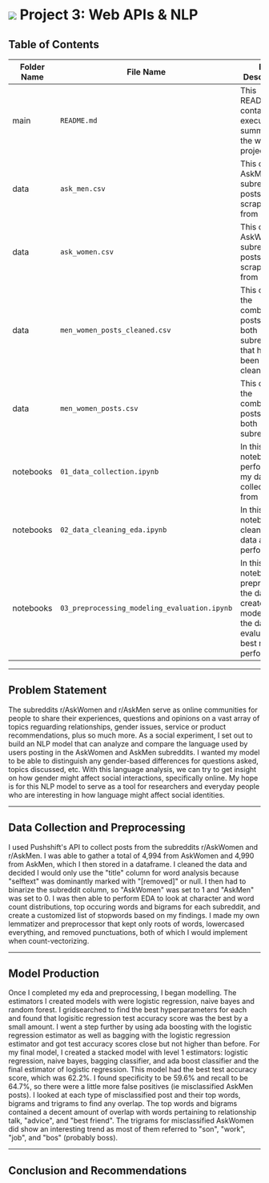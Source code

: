 # ![](https://ga-dash.s3.amazonaws.com/production/assets/logo-9f88ae6c9c3871690e33280fcf557f33.png) Project 3: Web APIs & NLP


## Table of Contents
|Folder Name|File Name|File Description|
|---        |---      |---             |
|main|`README.md`| This README file contains an executive summary of the whole project.|
|data|`ask_men.csv`|This contains AskMen subreddit posts scrapped from Reddit.|
|data|`ask_women.csv`|This contains AskWomen subreddit posts scrapped from Reddit.|
|data|`men_women_posts_cleaned.csv`|This contains the combined posts from both subreddits that have been cleaned.|
|data|`men_women_posts.csv`|This contains the combined posts from both subreddits.|
|notebooks|`01_data_collection.ipynb`|In this notebook, I performed my data collection from Reddit.|
|notebooks|`02_data_cleaning_eda.ipynb`|In this notebook, I clean the data and perform EDA.|
|notebooks|`03_preprocessing_modeling_evaluation.ipynb`|In this notebook, I preprocess the data, create models on the data, and evaluate my best model's performance.|

----
## Problem Statement

The subreddits r/AskWomen and r/AskMen serve as online communities for people to share their experiences, questions and opinions on a vast array of topics reguarding relationships, gender issues, service or product recommendations, plus so much more. As a social experiment, I set out to build an NLP model that can analyze and compare the language used by users posting in the AskWomen and AskMen subreddits. I wanted my model to be able to distinguish any gender-based differences for questions asked, topics discussed, etc. With this language analysis, we can try to get insight on how gender might affect social interactions, specifically online. My hope is for this NLP model to serve as a tool for researchers and everyday people who are interesting in how language might affect social identities.


----
## Data Collection and Preprocessing

I used Pushshift's API to collect posts from the subreddits r/AskWomen and r/AskMen. I was able to gather a total of 4,994 from AskWomen and 4,990 from AskMen, which I then stored in a dataframe. I cleaned the data and decided I would only use the "title" column for word analysis because "selftext" was dominantly marked with "[removed]" or null. I then had to binarize the subreddit column, so "AskWomen" was set to 1 and "AskMen" was set to 0. I was then able to perform EDA to look at character and word count distributions, top occuring words and bigrams for each subreddit, and create a customized list of stopwords based on my findings. I made my own lemmatizer and preprocessor that kept only roots of words, lowercased everything, and removed punctuations, both of which I would implement when count-vectorizing. 

----
## Model Production
Once I completed my eda and preprocessing, I began modelling. The estimators I created models with were logistic regression, naive bayes and random forest. I gridsearched to find the best hyperparameters for each and found that logisitic regression test accuracy score was the best by a small amount. I went a step further by using ada boosting with the logistic regression estimator as well as bagging with the logistic regression estimator and got test accuracy scores close but not higher than before. For my final model, I created a stacked model with level 1 estimators: logistic regression, naive bayes, bagging classifier, and ada boost classifier and the final estimator of logistic regression. This model had the best test accuracy score, which was 62.2%. I found specificity to be 59.6% and recall to be 64.7%, so there were a little more false positives (ie misclassified AskMen posts). I looked at each type of misclassified post and their top words, bigrams and trigrams to find any overlap. The top words and bigrams contained a decent amount of overlap with words pertaining to relationship talk, "advice", and  "best friend". The trigrams for misclassified AskWomen did show an interesting trend as most of them referred to "son", "work", "job", and "bos" (probably boss).

----
## Conclusion and Recommendations 


